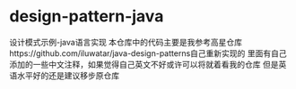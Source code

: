 # design-pattern-java
设计模式示例-java语言实现
本仓库中的代码主要是我参考高星仓库https://github.com/iluwatar/java-design-patterns自己重新实现的
里面有自己添加的一些中文注释，如果觉得自己英文不好或许可以将就着看我的仓库
但是英语水平好的还是建议移步原仓库
